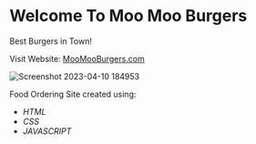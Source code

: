 # Welcome To Moo Moo Burgers

Best Burgers in Town!

Visit Website: [MooMooBurgers.com](https://munibk22.github.io/Hello_Moo_Moo_Burgers/)

![Screenshot 2023-04-10 184953](https://user-images.githubusercontent.com/77594597/231014834-eb828428-d54e-4b11-af68-6528e223e0a7.png)


Food Ordering Site created using:
 - _HTML_
 - _CSS_
 - _JAVASCRIPT_
